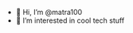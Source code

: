 - 👋 Hi, I’m @matra100
- 👀 I’m interested in cool tech stuff

<!---
matra100/matra100 is a ✨ special ✨ repository because its `README.md` (this file) appears on your GitHub profile.
You can click the Preview link to take a look at your changes.
--->

